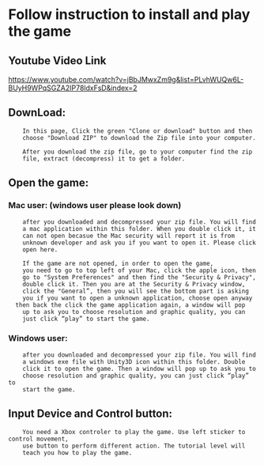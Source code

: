 # Follow instruction to install and play the game

## Youtube Video Link
https://www.youtube.com/watch?v=jBbJMwxZm9g&list=PLvhWUQw6L-BUyH9WPqSGZA2IP78ldxFsD&index=2

## DownLoad:

        In this page, Click the green "Clone or download" button and then
        choose "Download ZIP" to download the Zip file into your computer.

        After you download the zip file, go to your computer find the zip
        file, extract (decompress) it to get a folder.

## Open the game:
### Mac user: (windows user please look down)
        after you downloaded and decompressed your zip file. You will find
        a mac application within this folder. When you double click it, it
        can not open becasue the Mac security will report it is from
        unknown developer and ask you if you want to open it. Please click
        open here.
        
        If the game are not opened, in order to open the game,
        you need to go to top left of your Mac, click the apple icon, then
        go to "System Preferences" and then find the "Security & Privacy",
        double click it. Then you are at the Security & Privacy window,
        click the "General”, then you will see the bottom part is asking
        you if you want to open a unknown application, choose open anyway
	  then back the click the game application again, a window will pop
        up to ask you to choose resolution and graphic quality, you can
        just click “play” to start the game.

### Windows user:
        after you downloaded and decompressed your zip file. You will find
        a windows exe file with Unity3D icon within this folder. Double
        click it to open the game. Then a window will pop up to ask you to
        choose resolution and graphic quality, you can just click “play” to
        start the game.
        
## Input Device and Control button:
        You need a Xbox controler to play the game. Use left sticker to control movement,
        use button to perform different action. The tutorial level will
        teach you how to play the game.
